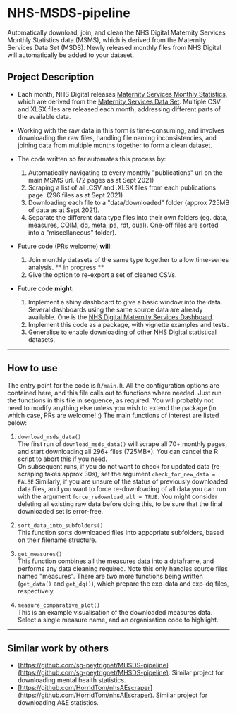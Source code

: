 # NHS-MSDS-pipeline
Automatically download, join, and clean the NHS Digital Maternity Services Monthly Statistics data (MSMS), which is derived from the Maternity Services Data Set (MSDS). Newly released monthly files from NHS Digital will automatically be added to your dataset.  

## Project Description

- Each month, NHS Digital releases [Maternity Services Monthly Statistics](https://digital.nhs.uk/data-and-information/publications/statistical/maternity-services-monthly-statistics), which are derived from the [Maternity Services Data Set](https://digital.nhs.uk/data-and-information/data-collections-and-data-sets/data-sets/maternity-services-data-set).  Multiple CSV and XLSX files are released each month, addressing different parts of the available data.  

- Working with the raw data in this form is time-consuming, and involves downloading the raw files, handling file naming inconsistencies, and joining data from multiple months together to form a clean dataset.  

- The code written so far automates this process by:
  1. Automatically navigating to every monthly "publications" url on the main MSMS url.  (72 pages as at Sept 2021)
  2. Scraping a list of all .CSV and .XLSX files from each publications page.  (296 files as at Sept 2021)
  3. Downloading each file to a "data/downloaded" folder (approx 725MB of data as at Sept 2021).  
  4. Separate the different data type files into their own folders (eg. data, measures, CQIM, dq, meta, pa, rdt, qual).  One-off files are sorted into a "miscellaneous" folder).  

- Future code (PRs welcome) **will**:
  1. Join monthly datasets of the same type together to allow time-series analysis. ** in progress **
  2. Give the option to re-export a set of cleaned CSVs.  

- Future code **might**:
  1. Implement a shiny dashboard to give a basic window into the data.  Several dashboards using the same source data are already available.  One is the [NHS Digital Maternity Services Dashboard](https://digital.nhs.uk/data-and-information/data-collections-and-data-sets/data-sets/maternity-services-data-set/maternity-services-dashboard).
  2. Implement this code as a package, with vignette examples and tests.  
  3. Generalise to enable downloading of other NHS Digital statistical datasets.  

---
## How to use

The entry point for the code is `R/main.R`.  All the configuration options are contained here, and this file calls out to functions where needed.  Just run the functions in this file in sequence, as required.  You will probably not need to modify anything else unless you wish to extend the package (in which case, PRs are welcome! :)  The main functions of interest are listed below:

1. `download_msds_data()`  
The first run of `download_msds_data()` will scrape all 70+ monthly pages, and start downloading all 296+ files (725MB+).  You can cancel the R script to abort this if you need.  
On subsequent runs, if you do not want to check for updated data (re-scraping takes approx 30s), set the argument `check_for_new_data = FALSE`
Similarly, if you are unsure of the status of previously downloaded data files, and you want to force re-downloading of all data you can run with the argument `force_redownload_all = TRUE`.  You might consider deleting all existing raw data before doing this, to be sure that the final downloaded set is error-free.  

2. `sort_data_into_subfolders()`  
This function sorts downloaded files into appopriate subfolders, based on their filename structure.  

3. `get_measures()`  
This function combines all the measures data into a dataframe, and performs any data cleaning required.  Note this only handles source files named "measures".  There are two more functions being written (`get_data()` and `get_dq()`), which prepare the exp-data and exp-dq files, respectively.  

4. `measure_comparative_plot()`  
This is an example visualisation of the downloaded measures data.  Select a single measure name, and an organisation code to highlight.  

---
## Similar work by others

- [https://github.com/sg-peytrignet/MHSDS-pipeline](https://github.com/sg-peytrignet/MHSDS-pipeline).  Similar project for downloading mental health statistics.  
- [https://github.com/HorridTom/nhsAEscraper](https://github.com/HorridTom/nhsAEscraper). Similar project for downloading A&E statistics.  
